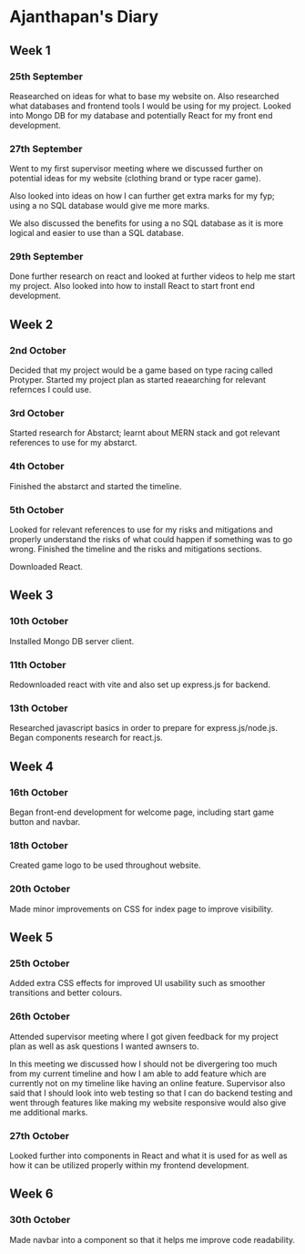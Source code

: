 # Ajanthapan's Diary

## Week 1

### 25th September

Reasearched on ideas for what to base my website on. Also researched what databases and frontend tools I would be using for my project.
Looked into Mongo DB for my database and potentially React for my front end development.

### 27th September

Went to my first supervisor meeting where we discussed further on potential ideas for my website (clothing brand or type racer game).

Also looked into ideas on how I can further get extra marks for my fyp; using a no SQL database would give me more marks.

We also discussed the benefits for using a no SQL database as it is more logical and easier to use than a SQL database.

### 29th September

Done further research on react and looked at further videos to help me start my project. Also looked into how to install React to start front end development.

## Week 2

### 2nd October

Decided that my project would be a game based on type racing called Protyper. Started my project plan as started reaearching for relevant refernces I could use.

### 3rd October

Started research for Abstarct; learnt about MERN stack and got relevant references to use for my abstarct.

### 4th October

Finished the abstarct and started the timeline.

### 5th October

Looked for relevant references to use for my risks and mitigations and properly understand the risks of what could happen if something was to go wrong. Finished the timeline and the risks and mitigations sections.

Downloaded React.

## Week 3

### 10th October

Installed Mongo DB server client.

### 11th October

Redownloaded react with vite and also set up express.js for backend.

### 13th October

Researched javascript basics in order to prepare for express.js/node.js. Began components research for react.js.

## Week 4

### 16th October

Began front-end development for welcome page, including start game button and navbar.

### 18th October

Created game logo to be used throughout website.

### 20th October

Made minor improvements on CSS for index page to improve visibility.

## Week 5

### 25th October

Added extra CSS effects for improved UI usability such as smoother transitions and better colours.

### 26th October

Attended supervisor meeting where I got given feedback for my project plan as well as ask questions I wanted awnsers to.

In this meeting we discussed how I should not be divergering too much from my current timeline and how I am able to add feature which are currently not on my timeline like having an online feature. Supervisor also said that I should look into web testing so that I can do backend testing and went through features like making my website responsive would also give me additional marks.

### 27th October

Looked further into components in React and what it is used for as well as how it can be utilized properly within my frontend development.

## Week 6

### 30th October

Made navbar into a component so that it helps me improve code readability.
